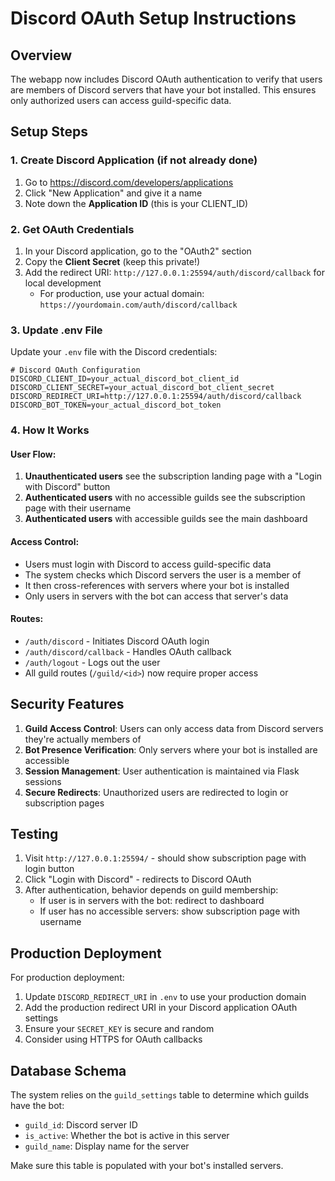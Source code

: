 # Discord OAuth Setup Instructions

## Overview
The webapp now includes Discord OAuth authentication to verify that users are members of Discord servers that have your bot installed. This ensures only authorized users can access guild-specific data.

## Setup Steps

### 1. Create Discord Application (if not already done)
1. Go to https://discord.com/developers/applications
2. Click "New Application" and give it a name
3. Note down the **Application ID** (this is your CLIENT_ID)

### 2. Get OAuth Credentials
1. In your Discord application, go to the "OAuth2" section
2. Copy the **Client Secret** (keep this private!)
3. Add the redirect URI: `http://127.0.0.1:25594/auth/discord/callback` for local development
   - For production, use your actual domain: `https://yourdomain.com/auth/discord/callback`

### 3. Update .env File
Update your `.env` file with the Discord credentials:

```env
# Discord OAuth Configuration
DISCORD_CLIENT_ID=your_actual_discord_bot_client_id
DISCORD_CLIENT_SECRET=your_actual_discord_bot_client_secret
DISCORD_REDIRECT_URI=http://127.0.0.1:25594/auth/discord/callback
DISCORD_BOT_TOKEN=your_actual_discord_bot_token
```

### 4. How It Works

#### User Flow:
1. **Unauthenticated users** see the subscription landing page with a "Login with Discord" button
2. **Authenticated users** with no accessible guilds see the subscription page with their username
3. **Authenticated users** with accessible guilds see the main dashboard

#### Access Control:
- Users must login with Discord to access guild-specific data
- The system checks which Discord servers the user is a member of
- It then cross-references with servers where your bot is installed
- Only users in servers with the bot can access that server's data

#### Routes:
- `/auth/discord` - Initiates Discord OAuth login
- `/auth/discord/callback` - Handles OAuth callback
- `/auth/logout` - Logs out the user
- All guild routes (`/guild/<id>`) now require proper access

## Security Features

1. **Guild Access Control**: Users can only access data from Discord servers they're actually members of
2. **Bot Presence Verification**: Only servers where your bot is installed are accessible
3. **Session Management**: User authentication is maintained via Flask sessions
4. **Secure Redirects**: Unauthorized users are redirected to login or subscription pages

## Testing

1. Visit `http://127.0.0.1:25594/` - should show subscription page with login button
2. Click "Login with Discord" - redirects to Discord OAuth
3. After authentication, behavior depends on guild membership:
   - If user is in servers with the bot: redirect to dashboard
   - If user has no accessible servers: show subscription page with username

## Production Deployment

For production deployment:
1. Update `DISCORD_REDIRECT_URI` in `.env` to use your production domain
2. Add the production redirect URI in your Discord application OAuth settings
3. Ensure your `SECRET_KEY` is secure and random
4. Consider using HTTPS for OAuth callbacks

## Database Schema

The system relies on the `guild_settings` table to determine which guilds have the bot:
- `guild_id`: Discord server ID
- `is_active`: Whether the bot is active in this server
- `guild_name`: Display name for the server

Make sure this table is populated with your bot's installed servers.
